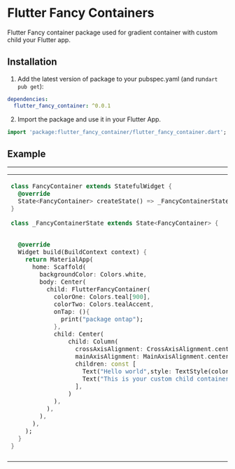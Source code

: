 
# Flutter Fancy Containers

Flutter Fancy container package used for gradient container with custom child your Flutter app.

## Installation

1. Add the latest version of package to your pubspec.yaml (and run`dart pub get`):
```yaml
dependencies:
  flutter_fancy_container: ^0.0.1
```
2. Import the package and use it in your Flutter App.
```dart
import 'package:flutter_fancy_container/flutter_fancy_container.dart';
```

## Example

<hr>

<table>
<tr>
<td>

```dart
class FancyContainer extends StatefulWidget {
  @override
  State<FancyContainer> createState() => _FancyContainerState();
}

class _FancyContainerState extends State<FancyContainer> {


  @override
  Widget build(BuildContext context) {
    return MaterialApp(
      home: Scaffold(
        backgroundColor: Colors.white,
        body: Center(
          child: FlutterFancyContainer(
            colorOne: Colors.teal[900],
            colorTwo: Colors.tealAccent,
            onTap: (){
              print("package ontap");
            },
            child: Center(
                child: Column(
                  crossAxisAlignment: CrossAxisAlignment.center,
                  mainAxisAlignment: MainAxisAlignment.center,
                  children: const [
                    Text("Hello world",style: TextStyle(color: Colors.white,fontSize: 20),),
                    Text("This is your custom child container",style: TextStyle(color: Colors.white,fontSize: 14),),
                  ],
                )
            ),
          ),
        ),
      ),
    );
  }
}
```

</td>

</tr>
<td>
<img  src="https://user-images.githubusercontent.com/94171551/228188547-947c1646-06d1-4df8-9368-3ad6a90ed66d.jpg"  alt="">
</td>
</table>